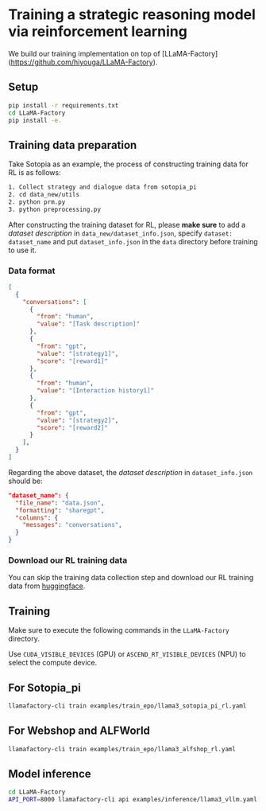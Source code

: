# Training a strategic reasoning model via reinforcement learning

We build our training implementation on top of [LLaMA-Factory] (https://github.com/hiyouga/LLaMA-Factory).


## Setup

```bash
pip install -r requirements.txt
cd LLaMA-Factory
pip install -e.
```

## Training data preparation

Take Sotopia as an example, the process of constructing training data for RL is as follows:
```bash
1. Collect strategy and dialogue data from sotopia_pi
2. cd data_new/utils
2. python prm.py
3. python preprocessing.py
```

After constructing the training dataset for RL, please **make sure** to add a *dataset description* in `data_new/dataset_info.json`, specify `dataset: dataset_name` and put `dataset_info.json` in the `data` directory before training to use it.

### Data format

```json
[
  {
    "conversations": [
      {
        "from": "human",
        "value": "[Task description]"
      },
      {
        "from": "gpt",
        "value": "[strategy1]",
        "score": "[reward1]"
      },
      {
        "from": "human",
        "value": "[Interaction history1]"
      },
      {
        "from": "gpt",
        "value": "[strategy2]",
        "score": "[reward2]"
      }
    ],
  }
]
```

Regarding the above dataset, the *dataset description* in `dataset_info.json` should be:

```json
"dataset_name": {
  "file_name": "data.json",
  "formatting": "sharegpt",
  "columns": {
    "messages": "conversations",
  }
}
```

### Download our RL training data

You can skip the training data collection step and download our RL training data from [huggingface](https://huggingface.co/datasets/Tongyi-ConvAI/EPO-RL-data).

## Training

Make sure to execute the following commands in the `LLaMA-Factory` directory.

Use `CUDA_VISIBLE_DEVICES` (GPU) or `ASCEND_RT_VISIBLE_DEVICES` (NPU) to select the compute device.


## For Sotopia_pi 
```bash 
llamafactory-cli train examples/train_epo/llama3_sotopia_pi_rl.yaml 
``` 

## For Webshop and ALFWorld 
```bash 
llamafactory-cli train examples/train_epo/llama3_alfshop_rl.yaml
``` 


## Model inference 

```bash 
cd LLaMA-Factory
API_PORT=8000 llamafactory-cli api examples/inference/llama3_vllm.yaml
``` 
